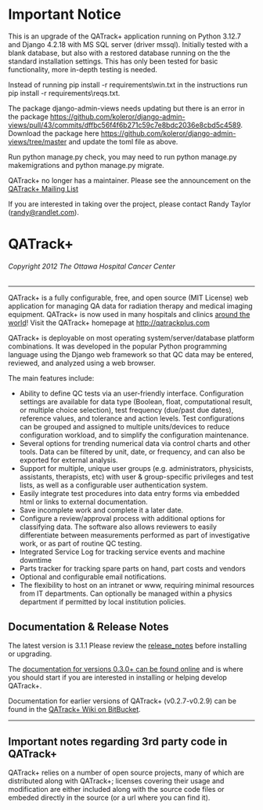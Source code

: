 # Important Notice

This is an upgrade of the QATrack+ application running on Python 3.12.7 and Django 4.2.18 with MS SQL server (driver mssql). Initially tested with a blank database, but also with a restored database running on the the standard installation settings. This has only been tested for basic functionality, more in-depth testing is needed.

Instead of running pip install -r requirements\win.txt in the instructions run pip install -r requirements\reqs.txt.

The package django-admin-views needs updating but there is an error in the package https://github.com/koleror/django-admin-views/pull/43/commits/dffbc56f4f6b271c59c7e8bdc2036e8cbd5c4589.
Download the package here https://github.com/koleror/django-admin-views/tree/master and update the toml file as above.

Run python manage.py check, you may need to run python manage.py makemigrations and python manage.py migrate.

QATrack+ no longer has a maintainer. Please see the announcement on
the [QATrack+ Mailing List](https://groups.google.com/g/qatrack/c/79EoHF4U54Y)

If you are interested in taking over the project, please contact Randy Taylor
(randy@randlet.com).

# QATrack+
###### Copyright 2012 The Ottawa Hospital Cancer Center
---


QATrack+ is a fully configurable, free, and open source (MIT License) web
application for managing QA data for radiation therapy and medical imaging
equipment. QATrack+ is now used in many hospitals and clinics [around the
world](http://qatrackplus.com/#whos-using)! Visit the QATrack+ homepage at
http://qatrackplus.com

QATrack+ is deployable on most operating system/server/database platform
combinations. It was developed in the popular Python programming language using
the Django web framework so that QC data may be entered, reviewed, and analyzed
using a web browser.

The main features include:

* Ability to define QC tests via an user-friendly interface. Configuration
  settings are available for data type (Boolean, float, computational result,
  or multiple choice selection), test frequency (due/past due dates), reference
  values, and tolerance and action levels. Test configurations can be grouped
  and assigned to multiple units/devices to reduce configuration workload, and
  to simplify the configuration maintenance.
* Several options for trending numerical data via control charts and other
  tools. Data can be filtered by unit, date, or frequency, and can also be
  exported for external analysis.
* Support for multiple, unique user groups (e.g. administrators, physicists,
  assistants, therapists, etc) with user & group-specific privileges and test
  lists, as well as a configurable user authentication system.
* Easily integrate test procedures into data entry forms via embedded html
  or links to external documentation.
* Save incomplete work and complete it a later date.
* Configure a review/approval process with additional options for
  classifying data. The software also allows reviewers to easily differentiate
  between measurements performed as part of investigative work, or as part of
  routine QC testing.
* Integrated Service Log for tracking service events and machine downtime
* Parts tracker for tracking spare parts on hand, part costs and vendors
* Optional and configurable email notifications.
* The flexibility to host on an intranet or www, requiring minimal resources
  from IT departments. Can optionally be managed within a physics department if
  permitted by local institution policies.


## Documentation & Release Notes

The latest version is 3.1.1 Please review the
[release_notes](https://docs.qatrackplus.com/en/stable/release_notes.html)
before installing or upgrading.

The [documentation for versions 0.3.0+ can be found online](http://docs.qatrackplus.com)
and is where you should start if you are interested in installing or helping
develop QATrack+.

Documentation for earlier versions of QATrack+ (v0.2.7-v0.2.9) can be found in
the [QATrack+ Wiki on BitBucket](https://bitbucket.org/tohccmedphys/qatrackplus/wiki/Home).

---

## Important notes regarding 3rd party code in QATrack+

QATrack+ relies on a number of open source projects, many of which are
distributed along with QATrack+; licenses covering their usage and modification
are either included along with the source code files or embeded directly in the
source (or a url where you can find it).
